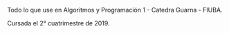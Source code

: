 Todo lo que use en Algoritmos y Programación 1 - Catedra Guarna - FIUBA.

Cursada el 2° cuatrimestre de 2019.

